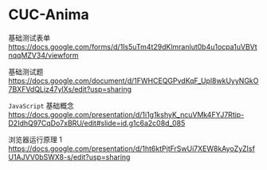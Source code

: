 CUC-Anima
=========
基础测试表单   
<https://docs.google.com/forms/d/1Is5uTm4t29dKlmranlut0b4u1ocpa1uVBVtnqqMZV34/viewform> 

基础测试题  
<https://docs.google.com/document/d/1FWHCEQGPvdKqF_Upl8wkUyyNGkO7BXFVdQLiz47ylXs/edit?usp=sharing>

`JavaScript` 基础概念  
<https://docs.google.com/presentation/d/1i1g1kshyK_ncuVMk4FYJ7Rtip-D2IdhQ97CqDo7xBRU/edit#slide=id.g1c6a2c08d_085>  

浏览器运行原理 1  
<https://docs.google.com/presentation/d/1ht6ktPjtFrSwUi7XEW8kAyoZyZIsfU1AJVV0bSWX8-s/edit?usp=sharing>
